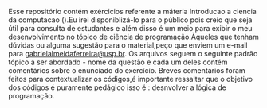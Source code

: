 Esse repositório contém exércicios referente a máteria Introducao a ciencia da computacao ().Eu irei disponiblizá-lo para o público pois creio que seja útil para
consulta de estudantes e além disso é um meio para exibir o meu desenvolvimento no tópico de ciência de programação.Àqueles que tenham dúvidas ou alguma sugestão para o material,peço que enviem um e-mail para gabrielalmeidaferreira@usp.br.
Os arquivos seguem o seguinte padrão tópico a ser abordado - nome da questão e cada um deles contém comentários sobre o enunciado do exercício.
Breves comentários foram feitos para contextualizar os códigos,é importante ressaltar que o objetivo dos códigos é puramente pedágico isso é : desnvolver a lógica de programação.

